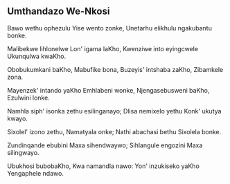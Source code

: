 ## Umthandazo We-Nkosi

Bawo wethu ophezulu Yise wento zonke,
Unetarhu elikhulu ngakubantu bonke.

Malibekwe lihlonelwe Lon' igama laKho,
Kwenziwe into eyingcwele Ukunqulwa kwaKho.

Obobukumkani baKho, Mabufike bona,
Buzeyis' intshaba zaKho, Zibamkele zona.

Mayenzek' intando yaKho Emhlabeni wonke,
Njengasebusweni baKho, Ezulwini lonke.

Namhla siph' isonka zethu esilinganayo;
Dlisa nemixelo yethu Konk' ukutya kwayo.

Sixolel' izono zethu, Namatyala onke;
Nathi abachasi bethu Sixolela bonke.

Zundinqande ebubini Maxa sihendwaywo;
Sihlangule engozini Maxa silingwayo.

Ubukhosi bubobaKho, Kwa namandla nawo:
Yon' inzukiseko yaKho Yengaphele ndawo.

